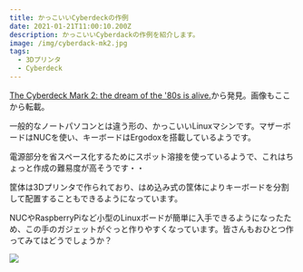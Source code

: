 ```yaml
---
title: かっこいいCyberdeckの作例
date: 2021-01-21T11:00:10.200Z
description: かっこいいCyberdackの作例を紹介します。
image: /img/cyberdack-mk2.jpg
tags:
  - 3Dプリンタ
  - Cyberdeck
---
```

[The Cyberdeck Mark 2: the dream of the '80s is alive.](https://imgur.com/gallery/Nx1dnUw)から発見。画像もここから転載。

一般的なノートパソコンとは違う形の、かっこいいLinuxマシンです。マザーボードはNUCを使い、キーボードはErgodoxを搭載しているようです。

電源部分を省スペース化するためにスポット溶接を使っているようで、これはちょっと作成の難易度が高そうです・・

筐体は3Dプリンタで作られており、はめ込み式の筐体によりキーボードを分割して配置することもできるようになっています。

NUCやRaspberryPiなど小型のLinuxボードが簡単に入手できるようになったため、この手のガジェットがぐっと作りやすくなっています。皆さんもおひとつ作ってみてはどうでしょうか？

![](/img/wearable-cyberdeck.jpg)
